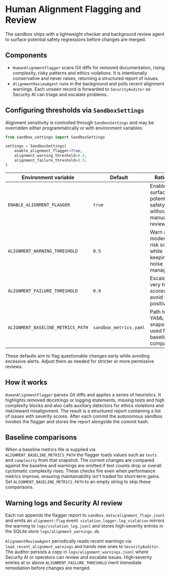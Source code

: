# Human Alignment Flagging and Review

The sandbox ships with a lightweight checker and background review agent to
surface potential safety regressions before changes are merged.

## Components

* `HumanAlignmentFlagger` scans Git diffs for removed documentation, rising
  complexity, risky patterns and ethics violations.  It is intentionally
  conservative and never raises, returning a structured report of issues.
* `AlignmentReviewAgent` runs in the background and polls recent alignment
  warnings.  Each unseen record is forwarded to `SecurityAuditor` so Security AI
  can triage and escalate problems.

## Configuring thresholds via `SandboxSettings`

Alignment sensitivity is controlled through `SandboxSettings` and may be
overridden either programmatically or with environment variables:

```python
from sandbox_settings import SandboxSettings

settings = SandboxSettings(
    enable_alignment_flagger=True,
    alignment_warning_threshold=0.5,
    alignment_failure_threshold=0.9,
)
```

| Environment variable | Default | Rationale |
| --- | --- | --- |
| `ENABLE_ALIGNMENT_FLAGGER` | `true` | Enabled to surface potential safety issues without manual review. |
| `ALIGNMENT_WARNING_THRESHOLD` | `0.5` | Warn at moderate risk scores while keeping noise manageable. |
| `ALIGNMENT_FAILURE_THRESHOLD` | `0.9` | Escalate only very high scores to avoid false positives. |
| `ALIGNMENT_BASELINE_METRICS_PATH` | `sandbox_metrics.yaml` | Path to a YAML snapshot used for baseline comparisons. |

These defaults aim to flag questionable changes early while avoiding excessive
alerts. Adjust them as needed for stricter or more permissive reviews.

## How it works

`HumanAlignmentFlagger` parses Git diffs and applies a series of heuristics.
It highlights removed docstrings or logging statements, missing tests and high
complexity blocks and also calls auxiliary detectors for ethics violations and
risk/reward misalignment.  The result is a structured report containing a list
of issues with severity scores.  After each commit the autonomous sandbox
invokes the flagger and stores the report alongside the commit hash.

## Baseline comparisons

When a baseline metrics file is supplied via `ALIGNMENT_BASELINE_METRICS_PATH`
the flagger loads values such as `tests` and `complexity` from that snapshot.
The current changes are compared against the baseline and warnings are emitted
if test counts drop or overall cyclomatic complexity rises. These checks fire
even when performance metrics improve, ensuring maintainability isn't traded
for short‑term gains.  Set `ALIGNMENT_BASELINE_METRICS_PATH` to an empty string
to skip these comparisons.

## Warning logs and Security AI review

Each run appends the flagger report to `sandbox_data/alignment_flags.jsonl` and
emits an `alignment:flag` event.  `violation_logger.log_violation` mirrors the
warning to `logs/violation_log.jsonl` and stores high‑severity entries in the
SQLite store `logs/alignment_warnings.db`.

`AlignmentReviewAgent` periodically reads recent warnings via
`load_recent_alignment_warnings` and hands new ones to `SecurityAuditor`.  The
auditor persists a copy in `logs/alignment_warnings.jsonl` where Security AI or
operators can review and escalate issues.  High‑severity entries at or above
`ALIGNMENT_FAILURE_THRESHOLD` merit immediate remediation before changes are
merged.

